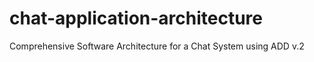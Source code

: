 # chat-application-architecture
Comprehensive Software Architecture for a Chat System using ADD v.2
